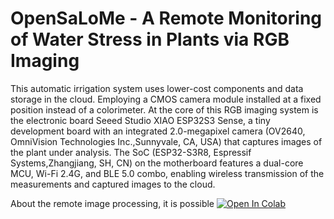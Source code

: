 # OpenSaLoMe - A Remote Monitoring of Water Stress in Plants via RGB Imaging

This automatic irrigation system uses lower-cost components and data storage in the cloud. Employing a CMOS camera module installed at a fixed position instead of a colorimeter.
At the core of this RGB imaging system is the electronic board Seeed Studio XIAO ESP32S3 Sense, a tiny development board with an integrated 2.0-megapixel camera (OV2640, OmniVision Technologies Inc.,Sunnyvale, CA, USA) that captures images of the plant under analysis. The SoC (ESP32-S3R8, Espressif Systems,Zhangjiang, SH, CN) on the motherboard features a dual-core MCU, Wi-Fi 2.4G, and BLE 5.0 combo, enabling wireless transmission of the measurements and captured images to the cloud.

About the remote image processing, it is possible [![Open In Colab](https://colab.research.google.com/assets/colab-badge.svg)](https://colab.research.google.com/drive/1AD58DMB7zGbg6BDSTe2EP3s7QkGTMXcx?usp=sharing)



